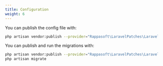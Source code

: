 ```yaml
---
title: Configuration
weight: 6
---
```


You can publish the config file with:

```bash
php artisan vendor:publish --provider="Rappasoft\LaravelPatches\LaravelPatchesServiceProvider" --tag="laravel-patches-config"
```

You can publish and run the migrations with:

```bash
php artisan vendor:publish --provider="Rappasoft\LaravelPatches\LaravelPatchesServiceProvider" --tag="laravel-patches-migrations"
php artisan migrate
```
